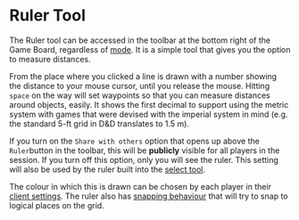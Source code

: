 # Ruler Tool

The Ruler tool can be accessed in the toolbar at the bottom right of the Game Board, regardless of [mode](/docs/tools-overview/#tools-and-modes).
It is a simple tool that gives you the option to measure distances.

From the place where you clicked a line is drawn with a number showing the distance to your mouse cursor, until you release the mouse.
Hitting `space` on the way will set waypoints so that you can measure distances around objects, easily.
It shows the first decimal to support using the metric system with games that were devised with the imperial system in mind (e.g. the standard 5-ft grid in D&D translates to 1.5 m).

If you turn on the `Share with others` option that opens up above the `Ruler`button in the toolbar, this will be **publicly** visible for all players in the session.
If you turn off this option, only you will see the ruler.
This setting will also be used by the ruler built into the [select tool](/docs/tools/select/).

The colour in which this is drawn can be chosen by each player in their [client settings](/docs/player/settings/).
The ruler also has [snapping behaviour](/docs/player/snapping/) that will try to snap to logical places on the grid.
